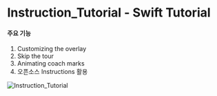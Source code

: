 # Instruction_Tutorial - Swift Tutorial


#### 주요 기능
1. Customizing the overlay
2. Skip the tour
3. Animating coach marks
4. 오픈소스 Instructions 활용

![Instruction_Tutorial](https://user-images.githubusercontent.com/57958360/140900639-f009d97e-dbaa-4af0-98b7-35e885d95bf4.gif)
